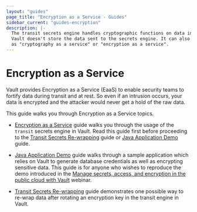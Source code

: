 ```yaml
---
layout: "guides"
page_title: "Encryption as a Service - Guides"
sidebar_current: "guides-encryption"
description: |-
  The transit secrets engine handles cryptographic functions on data in-transit.
  Vault doesn't store the data sent to the secrets engine. It can also be viewed
  as "cryptography as a service" or "encryption as a service".
---
```


# Encryption as a Service

Vault provides Encryption as a Service (EaaS) to enable security teams to
fortify data during transit and at rest. So even if an intrusion occurs, your
data is encrypted and the attacker would never get a hold of the raw data.

This guide walks you through Encryption as a Service topics.

- [Encryption as a Service](/guides/encryption/transit.html) guide walks you
through the usage of the `transit` secrets engine in Vault.
Read this guide first before proceeding to the [Transit Secrets
Re-wrapping](/guides/encryption/transit-rewrap.html) guide or [Java Application
Demo](/guides/encryption/spring-demo.html) guide.

- [Java Application Demo](/guides/encryption/spring-demo.html) guide walks
through a sample application which relies on Vault to generate database
credentials as well as encrypting sensitive data.  This guide is for anyone who
wishes to reproduce the demo introduced in
the [Manage secrets, access, and encryption in the public cloud with Vault](https://www.hashicorp.com/resources/solutions-engineering-webinar-series-episode-2-vault)
webinar.

- [Transit Secrets Re-wrapping](/guides/encryption/transit-rewrap.html) guide
demonstrates one possible way to re-wrap data after rotating an encryption key
in the transit engine in Vault.
